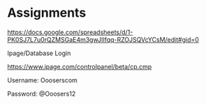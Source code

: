 # Assignments
https://docs.google.com/spreadsheets/d/1-PK0SJ7L7u0rQZMSGaE4m3gwJIIfqq-RZOJSQVcYCsM/edit#gid=0

Ipage/Database Login

https://www.ipage.com/controlpanel/beta/cp.cmp

Username: Oooserscom

Password: @Ooosers12
